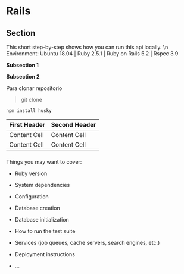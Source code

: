 # Rails

## Section
This short step-by-step shows how you can run this api locally. \n
Environment: Ubuntu 18.04 | Ruby 2.5.1 | Ruby on Rails 5.2 | Rspec 3.9

**Subsection 1**

**Subsection 2**

Para clonar repositorio
> git clone
```
npm install husky
```

| First Header  | Second Header |
| ------------- | ------------- |
| Content Cell  | Content Cell  |
| Content Cell  | Content Cell  |


###
Things you may want to cover:

* Ruby version

* System dependencies

* Configuration

* Database creation

* Database initialization

* How to run the test suite

* Services (job queues, cache servers, search engines, etc.)

* Deployment instructions

* ...
